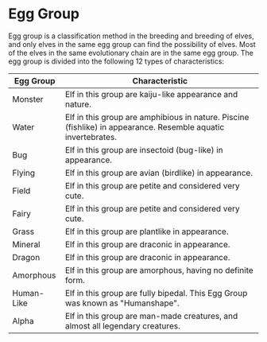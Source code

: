 # Egg Group

Egg group is a classification method in the breeding and breeding of elves, and only elves in the same egg group can find the possibility of elves. Most of the elves in the same evolutionary chain are in the same egg group. The egg group is divided into the following 12 types of characteristics:

| Egg Group  | Characteristic                                                                                                |
| ---------- | ------------------------------------------------------------------------------------------------------------- |
| Monster    | Elf in this group are kaiju-like appearance and nature.                                                       |
| Water      | Elf in this group are amphibious in nature. Piscine (fishlike) in appearance. Resemble aquatic invertebrates. |
| Bug        | Elf in this group are insectoid (bug-like) in appearance.                                                     |
| Flying     | Elf in this group are avian (birdlike) in appearance.                                                         |
| Field      | Elf in this group are petite and considered very cute.                                                        |
| Fairy      | Elf in this group are petite and considered very cute.                                                        |
| Grass      | Elf in this group are plantlike in appearance.                                                                |
| Mineral    | Elf in this group are draconic in appearance.                                                                 |
| Dragon     | Elf in this group are draconic in appearance.                                                                 |
| Amorphous  | Elf in this group are amorphous, having no definite form.                                                     |
| Human-Like | Elf in this group are fully bipedal. This Egg Group was known as "Humanshape".                                |
| Alpha      | Elf in this group are man-made creatures, and almost all legendary creatures.                                 |
